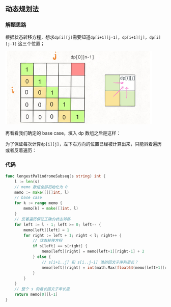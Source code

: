 ## 动态规划法
### 解题思路
根据状态转移方程，想求``dp[i][j]``需要知道``dp[i+1][j-1]``，``dp[i+1][j]``，``dp[i][j-1]`` 这三个位置；

![排序](../pictures/problems/516/1.png)

再看看我们确定的 base case，填入 dp 数组之后是这样：

为了保证每次计算``dp[i][j]``，左下右方向的位置已经被计算出来，只能斜着遍历或者反着遍历：

### 代码
```go
func longestPalindromeSubseq(s string) int {
	l := len(s)
	// memo 数组全部初始化为 0
	memo := make([][]int, l)
	// base case
	for k := range memo {
		memo[k] = make([]int, l)
	}
	// 反着遍历保证正确的状态转移
	for left := l - 1; left >= 0; left-- {
		memo[left][left] = 1
		for right := left + 1; right < l; right++ {
			// 状态转移方程
			if s[left] == s[right] {
				memo[left][right] = memo[left+1][right-1] + 2
			} else {
				// s[i+1..j] 和 s[i..j-1] 谁的回文子序列更长？
				memo[left][right] = int(math.Max(float64(memo[left+1][right]), float64(memo[left][right-1])))
			}
		}
	}
	// 整个 s 的最长回文子串长度
	return memo[0][l-1]
}
```
